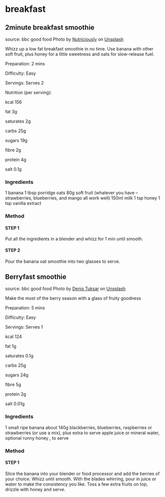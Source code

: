 # breakfast

## 2minute breakfast smoothie

source: bbc good food
Photo by <a href="https://unsplash.com/@nutriciously?utm_source=unsplash&utm_medium=referral&utm_content=creditCopyText">Nutriciously</a> on <a href="https://unsplash.com/s/photos/smoothie?utm_source=unsplash&utm_medium=referral&utm_content=creditCopyText">Unsplash</a>


Whizz up a low fat breakfast smoothie in no time. Use banana with other soft fruit, plus honey for a little sweetness and oats for slow-release fuel.

Preparation:
2 mins

Difficulty:
Easy

Servings:
Serves 2

Nutrition (per serving):

kcal
156

fat
3g

saturates
2g

carbs
25g

sugars
19g

fibre
2g

protein
4g

salt
0.1g

### Ingredients
1 banana
1 tbsp porridge oats
80g soft fruit (whatever you have – strawberries, blueberries, and mango all work well)
150ml milk
1 tsp honey
1 tsp vanilla extract

### Method
#### STEP 1
Put all the ingredients in a blender and whizz for 1 min until smooth.

#### STEP 2
Pour the banana oat smoothie into two glasses to serve.

## Berryfast smoothie

source: bbc good food
Photo by <a href="https://unsplash.com/@dtuksar?utm_source=unsplash&utm_medium=referral&utm_content=creditCopyText">Denis Tuksar</a> on <a href="https://unsplash.com/s/photos/smoothie?utm_source=unsplash&utm_medium=referral&utm_content=creditCopyText">Unsplash</a>

Make the most of the berry season with a glass of fruity goodness

Preparation:
5 mins

Difficulty:
Easy

Servings:
Serves 1

kcal
124

fat
1g

saturates
0.1g

carbs
25g

sugars
24g

fibre
5g

protein
2g

salt
0.01g

### Ingredients
1 small ripe banana
about 140g blackberries, blueberries, raspberries or strawberries (or use a mix), plus extra to serve
apple juice or mineral water, optional
runny honey , to serve

### Method
#### STEP 1

Slice the banana into your blender or food processor and add the berries of your choice. Whizz until smooth. With the blades whirring, pour in juice or water to make the consistency you like. Toss a few extra fruits on top, drizzle with honey and serve.
